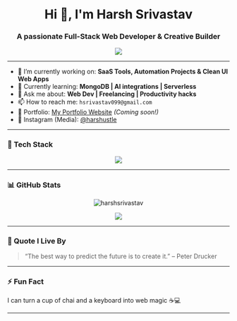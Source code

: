 <h1 align="center">Hi 👋, I'm Harsh Srivastav</h1>
<h3 align="center">A passionate Full-Stack Web Developer & Creative Builder</h3>

<p align="center">
  <img src="https://readme-typing-svg.herokuapp.com?font=Fira+Code&size=24&pause=1000&center=true&vCenter=true&width=435&lines=Code.+Create.+Innovate.">
</p>

---

- 🔭 I’m currently working on: **SaaS Tools, Automation Projects & Clean UI Web Apps**
- 🌱 Currently learning: **MongoDB | AI integrations | Serverless**
- 💬 Ask me about: **Web Dev | Freelancing | Productivity hacks**
- 📫 How to reach me: `hsrivastav099@gmail.com`
- 💼 Portfolio: [My Portfolio Website](https://your-portfolio-link.com) *(Coming soon!)*
- 📸 Instagram (Media): [@harshustle](https://instagram.com/harshustle)

---

### 🚀 Tech Stack

<p align="center">
  <img src="https://skillicons.dev/icons?i=html,css,js,react,nodejs,express,mongodb,firebase,git,github,vscode" />
</p>

---

### 📊 GitHub Stats

<p align="center">
  <img src="https://github-readme-stats.vercel.app/api?username=harshsrivastav&show_icons=true&theme=radical&cache_seconds=1800" alt="harshsrivastav" />
</p>

<p align="center">
  <img src="https://streak-stats.demolab.com?user=harshsrivastav&theme=radical&hide_border=true" />
</p>

---

### 🧠 Quote I Live By

> “The best way to predict the future is to create it.” – Peter Drucker

---

### ⚡ Fun Fact
I can turn a cup of chai and a keyboard into web magic ☕💻

---

